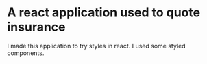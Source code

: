 # A react application used to quote insurance
I made this application to try styles in react. I used some styled components.
